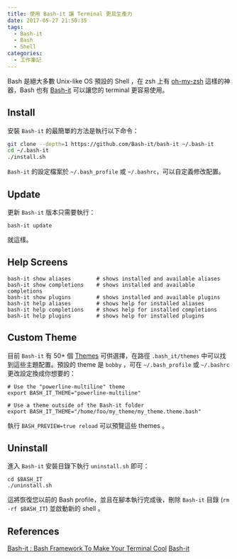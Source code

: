 ```yaml
---
title: 使用 Bash-it 讓 Terminal 更具生產力
date: 2017-05-27 21:50:35
tags:
  - Bash-it
  - Bash
  - Shell
categories:
  - 工作筆記
---
```


Bash 是絕大多數 Unix-like OS 預設的 Shell ，在 zsh 上有 [oh-my-zsh](https://github.com/robbyrussell/oh-my-zsh) 這樣的神器，Bash 也有 [Bash-it](https://github.com/Bash-it/bash-it) 可以讓您的 terminal 更容易使用。

<!-- more -->

## Install

安裝 `Bash-it` 的最簡單的方法是執行以下命令：

```bash
git clone --depth=1 https://github.com/Bash-it/bash-it ~/.bash-it
cd ~/.bash-it
./install.sh
```

`Bash-it` 的設定檔案於 `~/.bash_profile` 或 `~/.bashrc`，可以自定義修改配置。

## Update

更新 `Bash-it` 版本只需要執行：

```
bash-it update
```

就這樣。

## Help Screens

```
bash-it show aliases        # shows installed and available aliases
bash-it show completions    # shows installed and available completions
bash-it show plugins        # shows installed and available plugins
bash-it help aliases        # shows help for installed aliases
bash-it help completions    # shows help for installed completions
bash-it help plugins        # shows help for installed plugins
```

## Custom Theme

目前 `Bash-it` 有 50+ 個 [Themes](https://github.com/Bash-it/bash-it/wiki/Themes) 可供選擇，在路徑 `.bash_it/themes` 中可以找到這些主題配置。預設的 theme 是 `bobby` ，可在 `~/.bash_profile` 或 `~/.bashrc` 更改設定換成你想要的：

```
# Use the "powerline-multiline" theme
export BASH_IT_THEME="powerline-multiline"

# Use a theme outside of the Bash-it folder
export BASH_IT_THEME="/home/foo/my_theme/my_theme.theme.bash"
```

執行 `BASH_PREVIEW=true reload` 可以預覽這些 themes 。

## Uninstall

進入 `Bash-it` 安裝目錄下執行 `uninstall.sh` 即可：

```
cd $BASH_IT
./uninstall.sh
```

這將恢復您以前的 Bash profile，並且在腳本執行完成後，刪除 `Bash-it` 目錄 (`rm -rf $BASH_IT`) 並啟動新的 shell 。

## References

[Bash-it : Bash Framework To Make Your Terminal Cool](https://itsfoss.com/bash-it-terminal-tool)
[Bash-it](https://github.com/Bash-it/bash-it)